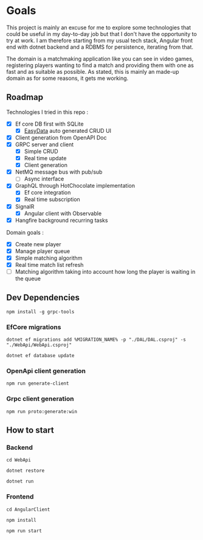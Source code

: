 ﻿# Goals

This project is mainly an excuse for me to explore some technologies that could be useful in my day-to-day job but that
I don't have the opportunity to try at work.
I am therefore starting from my usual tech stack, Angular front end with dotnet backend and a RDBMS for persistence,
iterating from that.

The domain is a matchmaking application like you can see in video games, registering players wanting to find a match and
providing them with one as fast and as suitable as possible. As stated, this is mainly an made-up domain as for some
reasons, it gets me working.

## Roadmap

Technologies I tried in this repo :

- [x] Ef core DB first with SQLite
    - [x] [EasyData]("https://github.com/KorzhCom/EasyData") auto generated CRUD UI
- [x] Client generation from OpenAPI Doc
- [x] GRPC server and client
    - [x] Simple CRUD
    - [x] Real time update
    - [x] Client generation
- [x] NetMQ message bus with pub/sub
    - [ ] Async interface
- [x] GraphQL through HotChocolate implementation
    - [x] Ef core integration
    - [x] Real time subscription
- [x] SignalR
    - [x] Angular client with Observable
- [x] Hangfire background recurring tasks

Domain goals :

- [x] Create new player
- [x] Manage player queue
- [x] Simple matching algorithm
- [x] Real time match list refresh
- [ ] Matching algorithm taking into account how long the player is waiting in the queue

## Dev Dependencies

``npm install -g grpc-tools ``

### EfCore migrations

``dotnet ef migrations add %MIGRATION_NAME% -p "./DAL/DAL.csproj" -s "./WebApi/WebApi.csproj"``

``dotnet ef database update``

### OpenApi client generation

```shell
npm run generate-client
```

### Grpc client generation

```shell
npm run proto:generate:win
```

## How to start

### Backend

```shell
cd WebApi

dotnet restore

dotnet run
```

### Frontend

```shell
cd AngularClient

npm install

npm run start
```
